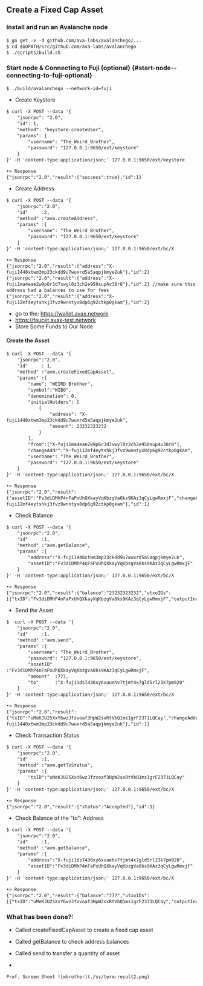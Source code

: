 Create a Fixed Cap Asset
------------------------

### Install and run an Avalanche node

``` {.hljs}
$ go get -v -d github.com/ava-labs/avalanchego/...
$ cd $GOPATH/src/github.com/ava-labs/avalanchego
$ ./scripts/build.sh
```

### Start node & Connecting to Fuji (optional) {#start-node--connecting-to-fuji-optional}

``` {.hljs}
$ ./build/avalanchego --network-id=fuji
```

-   Create Keystore

``` {.hljs}
$ curl -X POST --data '{
    "jsonrpc": "2.0",
    "id": 1,
    "method": "keystore.createUser",
    "params": {
        "username": "The_Weird_Brother",
        "password": "127.0.0.1:9650/ext/keystore"
    }
}' -H 'content-type:application/json;' 127.0.0.1:9650/ext/keystore
```

``` {.hljs}
•> Response 
{"jsonrpc":"2.0","result":{"success":true},"id":1}
```

-   Create Address

``` {.hljs}
$ curl -X POST --data '{
    "jsonrpc":"2.0",
    "id"     :2,
    "method" :"avm.createAddress",
    "params" :{
        "username": "The_Weird_Brother",
        "password": "127.0.0.1:9650/ext/keystore"
    }
}' -H 'content-type:application/json;' 127.0.0.1:9650/ext/bc/X
```

``` {.hljs}
•> Response 
{"jsonrpc":"2.0","result":{"address":"X-fuji1448xtwm3mp23ckdd9u7wuxrd5a5aqpjkmye2uk"},"id":2}
{"jsonrpc":"2.0","result":{"address":"X-fuji1ma4eae2w9p6r3d7xwyl0z3ch2e950sup4v38r8"},"id":2} //make sure this address had a balances to use for fees
{"jsonrpc":"2.0","result":{"address":"X-fuji12mf4eytshkj3fvz9wnntyx8dp6g92ctkp0gkam"},"id":2}
```

-   go to the: https://wallet.avax.network
-   https://faucet.avax-test.network
-   Store Some Funds to Our Node

#### Create the Asset

``` {.hljs}
$ curl -X POST --data '{
    "jsonrpc":"2.0",
    "id"     : 1,
    "method" :"avm.createFixedCapAsset",
    "params" :{
        "name": "WEIRD Brother",
        "symbol":"WIBO",
        "denomination": 0,
        "initialHolders": [
            {
                "address": "X-fuji1448xtwm3mp23ckdd9u7wuxrd5a5aqpjkmye2uk",
                "amount": 23232323232
            }
        ],
        "from":["X-fuji1ma4eae2w9p6r3d7xwyl0z3ch2e950sup4v38r8"],
        "changeAddr":"X-fuji12mf4eytshkj3fvz9wnntyx8dp6g92ctkp0gkam",
        "username": "The_Weird_Brother",
        "password": "127.0.0.1:9650/ext/keystore"
    }
}' -H 'content-type:application/json;' 127.0.0.1:9650/ext/bc/X
```

``` {.hljs}
•> Response 
{"jsonrpc":"2.0","result":{"assetID":"Fv3diDMhP4nFaPxUhQXkayVqKbzgVa8ks9KAz3qCyLgwRmxjF","changeAddr":"X-fuji12mf4eytshkj3fvz9wnntyx8dp6g92ctkp0gkam"},"id":1}
```

-   Check Balance

``` {.hljs}
$ curl -X POST --data '{
    "jsonrpc":"2.0",
    "id"     :1,
    "method" :"avm.getBalance",
    "params" :{
        "address":"X-fuji1448xtwm3mp23ckdd9u7wuxrd5a5aqpjkmye2uk",
        "assetID":"Fv3diDMhP4nFaPxUhQXkayVqKbzgVa8ks9KAz3qCyLgwRmxjF"
    }
}' -H 'content-type:application/json;' 127.0.0.1:9650/ext/bc/X
```

``` {.hljs}
•> Response 
{"jsonrpc":"2.0","result":{"balance":"23232323232","utxoIDs":[{"txID":"Fv3diDMhP4nFaPxUhQXkayVqKbzgVa8ks9KAz3qCyLgwRmxjF","outputIndex":1}]},"id":1}
```

-   Send the Asset

``` {.hljs}
$  curl -X POST --data '{
    "jsonrpc":"2.0",
    "id"     :1,
    "method" :"avm.send",
    "params" :{
        "username": "The_Weird_Brother",
        "password": "127.0.0.1:9650/ext/keystore",
        "assetID" :"Fv3diDMhP4nFaPxUhQXkayVqKbzgVa8ks9KAz3qCyLgwRmxjF",
        "amount"  :777,
        "to"      :"X-fuji1ds7436xy6xuuehv7tjmt4x7gld5rl23k7pm920"
    }
}' -H 'content-type:application/json;' 127.0.0.1:9650/ext/bc/X   
```

``` {.hljs}
•> Response 
{"jsonrpc":"2.0","result":{"txID":"uMeKJU25XxY6wzJfzvoaf3HpW2sxRtVbQ1ms1grF2371LQCay","changeAddr":"X-fuji1448xtwm3mp23ckdd9u7wuxrd5a5aqpjkmye2uk"},"id":1}
```

-   Check Transaction Status

``` {.hljs}
$ curl -X POST --data '{
    "jsonrpc":"2.0",
    "id"     :1,
    "method" :"avm.getTxStatus",
    "params" :{
        "txID":"uMeKJU25XxY6wzJfzvoaf3HpW2sxRtVbQ1ms1grF2371LQCay"
    }
}' -H 'content-type:application/json;' 127.0.0.1:9650/ext/bc/X
```

``` {.hljs}
•> Response 
{"jsonrpc":"2.0","result":{"status":"Accepted"},"id":1}
```

-   Check Balance of the "to": Address

``` {.hljs}
$ curl -X POST --data '{
    "jsonrpc":"2.0",
    "id"     :1,
    "method" :"avm.getBalance",
    "params" :{
        "address":"X-fuji1ds7436xy6xuuehv7tjmt4x7gld5rl23k7pm920",
        "assetID":"Fv3diDMhP4nFaPxUhQXkayVqKbzgVa8ks9KAz3qCyLgwRmxjF"
    }
}' -H 'content-type:application/json;' 127.0.0.1:9650/ext/bc/X
```

``` {.hljs}
•> Response 
{"jsonrpc":"2.0","result":{"balance":"777","utxoIDs":[{"txID":"uMeKJU25XxY6wzJfzvoaf3HpW2sxRtVbQ1ms1grF2371LQCay","outputIndex":0}]},"id":1}
```

### What has been done?:

-   Called createFixedCapAsset to create a fixed cap asset

-   Called getBalance to check address balances

-   Called send to transfer a quantity of asset

-   

    Prof. Screen Shoot ![wbrother](./ss/term-result2.png)


